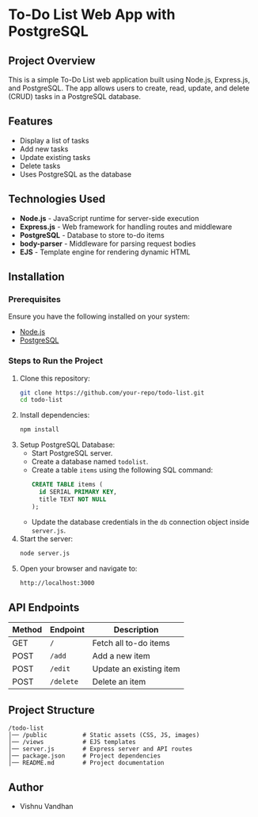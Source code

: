 # To-Do List Web App with PostgreSQL

## Project Overview
This is a simple To-Do List web application built using Node.js, Express.js, and PostgreSQL. The app allows users to create, read, update, and delete (CRUD) tasks in a PostgreSQL database.

## Features
- Display a list of tasks
- Add new tasks
- Update existing tasks
- Delete tasks
- Uses PostgreSQL as the database

## Technologies Used
- **Node.js** - JavaScript runtime for server-side execution
- **Express.js** - Web framework for handling routes and middleware
- **PostgreSQL** - Database to store to-do items
- **body-parser** - Middleware for parsing request bodies
- **EJS** - Template engine for rendering dynamic HTML

## Installation

### Prerequisites
Ensure you have the following installed on your system:
- [Node.js](https://nodejs.org/)
- [PostgreSQL](https://www.postgresql.org/)

### Steps to Run the Project
1. Clone this repository:
   ```sh
   git clone https://github.com/your-repo/todo-list.git
   cd todo-list
   ```
2. Install dependencies:
   ```sh
   npm install
   ```
3. Setup PostgreSQL Database:
   - Start PostgreSQL server.
   - Create a database named `todolist`.
   - Create a table `items` using the following SQL command:
     ```sql
     CREATE TABLE items (
       id SERIAL PRIMARY KEY,
       title TEXT NOT NULL
     );
     ```
   - Update the database credentials in the `db` connection object inside `server.js`.
4. Start the server:
   ```sh
   node server.js
   ```
5. Open your browser and navigate to:
   ```sh
   http://localhost:3000
   ```

## API Endpoints

| Method | Endpoint  | Description  |
|--------|----------|--------------|
| GET    | `/`      | Fetch all to-do items |
| POST   | `/add`   | Add a new item |
| POST   | `/edit`  | Update an existing item |
| POST   | `/delete` | Delete an item |

## Project Structure
```
/todo-list
│── /public          # Static assets (CSS, JS, images)
│── /views           # EJS templates
│── server.js        # Express server and API routes
│── package.json     # Project dependencies
│── README.md        # Project documentation
```

## Author
- Vishnu Vandhan
